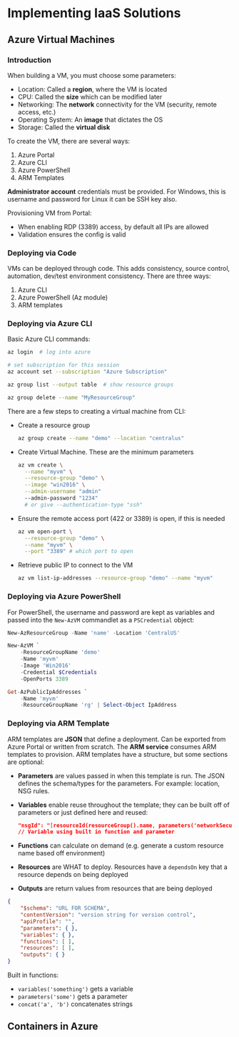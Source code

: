 # Implementing IaaS Solutions

## Azure Virtual Machines

### Introduction

When building a VM, you must choose some parameters:

- Location: Called a **region**, where the VM is located
- CPU: Called the **size** which can be modified later
- Networking: The **network** connectivity for the VM (security, remote access, etc.)
- Operating System: An **image** that dictates the OS
- Storage: Called the **virtual disk** 

To create the VM, there are several ways:

1. Azure Portal
2. Azure CLI
3. Azure PowerShell
4. ARM Templates



**Administrator account** credentials must be provided. For Windows, this is username and password for Linux it can be SSH key also.

Provisioning VM from Portal:

- When enabling RDP (3389) access, by default all IPs are allowed
- Validation ensures the config is valid



### Deploying via Code

VMs can be deployed through code. This adds consistency, source control, automation, dev/test environment consistency. There are three ways:

1. Azure CLI
2. Azure PowerShell (Az module)
3. ARM templates



### Deploying via Azure CLI

Basic Azure CLI commands:

```bash
az login  # log into azure

# set subscription for this session
az account set --subscription "Azure Subscription"

az group list --output table  # show resource groups

az group delete --name "MyResourceGroup"
```



There are a few steps to creating a virtual machine from CLI:

- Create a resource group

  ```bash
  az group create --name "demo" --location "centralus"
  ```

- Create Virtual Machine. These are the minimum parameters

  ```bash
  az vm create \
  	--name "myvm" \
  	--resource-group "demo" \
  	--image "win2016" \
  	--admin-username "admin"
  	--admin-password "1234"
  	# or give --authentication-type "ssh"
  ```

- Ensure the remote access port (422 or 3389) is open, if this is needed

  ```bash
  az vm open-port \
  	--resource-group "demo" \
  	--name "myvm" \
  	--port "3389" # which port to open
  ```

- Retrieve public IP to connect to the VM

  ```bash
  az vm list-ip-addresses --resource-group "demo" --name "myvm"
  ```



### Deploying via Azure PowerShell

For PowerShell, the username and password are kept as variables and passed into the `New-AzVM` commandlet as a `PSCredential` object:

```powershell
New-AzResourceGroup -Name 'name' -Location 'CentralUS'

New-AzVM `
	-ResourceGroupName 'demo'
	-Name 'myvm'
	-Image 'Win2016'
	-Credential $Credentials
	-OpenPorts 3389

Get-AzPublicIpAddresses `
	-Name 'myvm'
	-ResourceGroupName 'rg' | Select-Object IpAddress
```



### Deploying via ARM Template

ARM templates are **JSON** that define a deployment. Can be exported from Azure Portal or written from scratch. The **ARM service** consumes ARM templates to provision. ARM templates have a structure, but some sections are optional:

- **Parameters** are values passed in when this template is run. The JSON defines the schema/types for the parameters. For example: location, NSG rules.

- **Variables** enable reuse throughout the template; they can be built off of parameters or just defined here and reused:

  ```json
  "nsgId": "[resourceId(resourceGroup().name, parameters('networkSecurityGroupName'))]"
  // Variable using built in function and parameter
  ```

- **Functions** can calculate on demand (e.g. generate a custom resource name based off environment)

- **Resources** are WHAT to deploy. Resources have a `dependsOn` key that a resource depends on being deployed

- **Outputs** are return values from resources that are being deployed

```json
{
    "$schema": "URL FOR SCHEMA",
    "contentVersion": "version string for version control",
    "apiProfile": "",
    "parameters": { },
    "variables": { },
    "functions": [ ],
    "resources": [ ],
    "outputs": { }
}
```

Built in functions:

- `variables('something')` gets a variable
- `parameters('some')` gets a parameter
- `concat('a', 'b')` concatenates strings



## Containers in Azure


